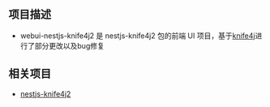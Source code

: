 ## 项目描述
- webui-nestjs-knife4j2 是 nestjs-knife4j2 包的前端 UI 项目，基于[knife4j](https://github.com/xiaoymin/knife4j)进行了部分更改以及bug修复
 
## 相关项目
- [nestjs-knife4j2](https://www.npmjs.com/package/nestjs-knife4j2)
